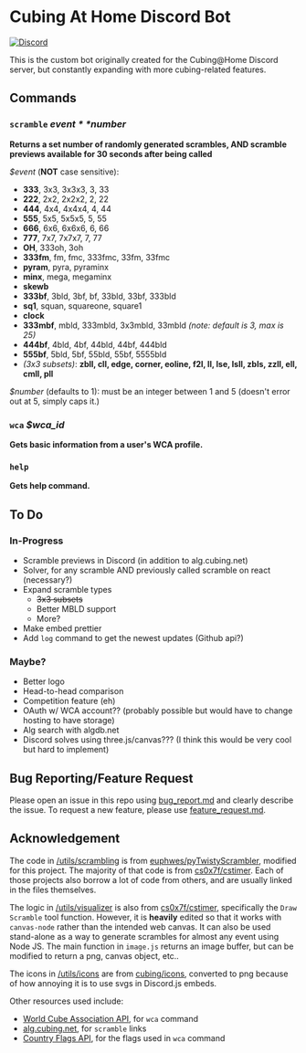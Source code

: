 # Cubing At Home Discord Bot
[![Discord](https://img.shields.io/discord/690084292323311720.svg?label=&logo=discord&logoColor=ffffff&color=7389D8&labelColor=6A7EC2)](https://discord.gg/FWcJFNFMAn)

This is the custom bot originally created for the Cubing@Home Discord server, but constantly expanding with more cubing-related features.


## Commands

### `scramble` *$event* *$number*

**Returns a set number of randomly generated scrambles, AND scramble previews available for 30 seconds after being called**


*$event* (**NOT** case sensitive):
- **333**, 3x3, 3x3x3, 3, 33
- **222**, 2x2, 2x2x2, 2, 22
- **444**, 4x4, 4x4x4, 4, 44
- **555**, 5x5, 5x5x5, 5, 55
- **666**, 6x6, 6x6x6, 6, 66
- **777**, 7x7, 7x7x7, 7, 77
- **OH**, 333oh, 3oh
- **333fm**, fm, fmc, 333fmc, 33fm, 33fmc
- **pyram**, pyra, pyraminx
- **minx**, mega, megaminx
- **skewb**
- **333bf**, 3bld, 3bf, bf, 33bld, 33bf, 333bld
- **sq1**, squan, squareone, square1
- **clock**
- **333mbf**, mbld, 333mbld, 3x3mbld, 33mbld *(note: default is 3, max is 25)*
- **444bf**, 4bld, 4bf, 44bld, 44bf, 444bld
- **555bf**, 5bld, 5bf, 55bld, 55bf, 5555bld
- *(3x3 subsets)*: **zbll, cll, edge, corner, eoline, f2l, ll, lse, lsll, zbls, zzll, ell, cmll, pll**

*$number* (defaults to 1): must be an integer between 1 and 5 (doesn't error out at 5, simply caps it.)



### `wca` *$wca_id*


**Gets basic information from a user's WCA profile.**


### `help`
**Gets help command.**
    

## To Do
### In-Progress
- Scramble previews in Discord (in addition to alg.cubing.net)
- Solver, for any scramble AND previously called scramble on react (necessary?)
- Expand scramble types
    - ~~3x3 subsets~~
    - Better MBLD support
    - More?
- Make embed prettier
- Add `log` command to get the newest updates (Github api?)

### Maybe?
- Better logo
- Head-to-head comparison
- Competition feature (eh)
- OAuth w/ WCA account?? (probably possible but would have to change hosting to have storage)
- Alg search with algdb.net
- Discord solves using three.js/canvas??? (I think this would be very cool but hard to implement)
## Bug Reporting/Feature Request
Please open an issue in this repo using [bug_report.md](.github/ISSUE_TEMPLATE/bug_report.md) and clearly describe the issue. To request a new feature, please use [feature_request.md](.github/ISSUE_TEMPLATE/feature_request.md).

## Acknowledgement

The code in  [/utils/scrambling](/utils/scrambling) is from [euphwes/pyTwistyScrambler](https://github.com/euphwes/pyTwistyScrambler), modified for this project. The majority of that code is from [cs0x7f/cstimer](https://github.com/cs0x7f/cstimer). Each of those projects also borrow a lot of code from others, and are usually linked in the files themselves.

The logic in [/utils/visualizer](/utils/visualizer) is also from [cs0x7f/cstimer](https://github.com/cs0x7f/cstimer), specifically the `Draw Scramble` tool function. However, it is **heavily** edited so that it works with `canvas-node` rather than the intended web canvas. It can also be used stand-alone as a way to generate scrambles for almost any event using Node JS. The main function in `image.js` returns an image buffer, but can be modified to return a png, canvas object, etc..

The icons in [/utils/icons](/utils/icons) are from [cubing/icons](https://github.com/cubing/icons), converted to png because of how annoying it is to use svgs in Discord.js embeds.

Other resources used include:
- [World Cube Association API](https://www.worldcubeassociation.org/api/v0), for `wca` command
- [alg.cubing.net](alg.cubing.net), for `scramble` links
- [Country Flags API](https://www.countryflags.io/), for the flags used in `wca` command